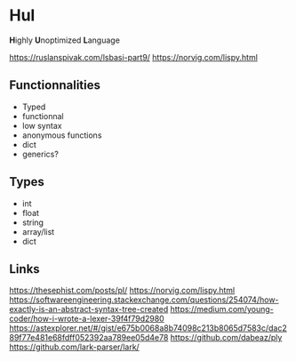 # Hul

**H**ighly **U**noptimized **L**anguage

https://ruslanspivak.com/lsbasi-part9/
https://norvig.com/lispy.html

## Functionnalities

- Typed
- functionnal
- low syntax
- anonymous functions
- dict
- generics?

## Types

- int
- float
- string
- array/list
- dict

## Links

https://thesephist.com/posts/pl/
https://norvig.com/lispy.html
https://softwareengineering.stackexchange.com/questions/254074/how-exactly-is-an-abstract-syntax-tree-created
https://medium.com/young-coder/how-i-wrote-a-lexer-39f4f79d2980
https://astexplorer.net/#/gist/e675b0068a8b74098c213b8065d7583c/dac289f77e481e68fdff052392aa789ee05d4e78
https://github.com/dabeaz/ply
https://github.com/lark-parser/lark/
